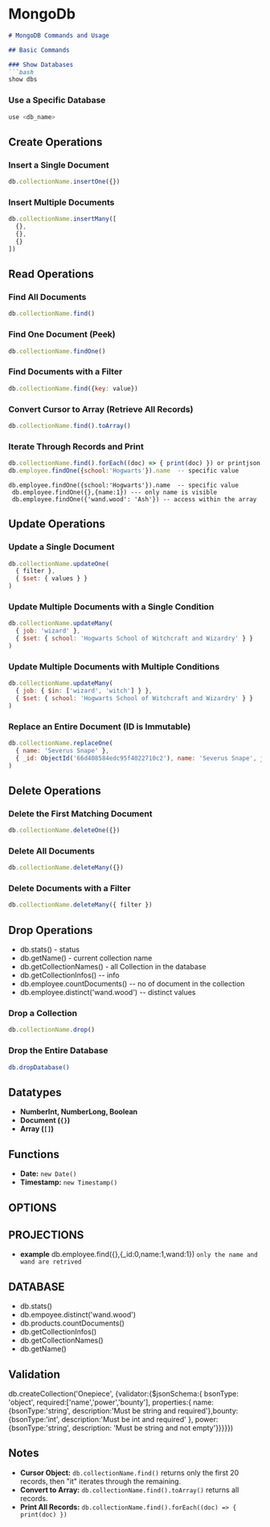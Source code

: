 # MongoDb

```markdown
# MongoDB Commands and Usage

## Basic Commands

### Show Databases
```bash
show dbs
```

### Use a Specific Database
```bash
use <db_name>
```

## Create Operations

### Insert a Single Document
```javascript
db.collectionName.insertOne({})
```

### Insert Multiple Documents
```javascript
db.collectionName.insertMany([
  {},
  {},
  {}
])
```

## Read Operations

### Find All Documents
```javascript
db.collectionName.find()
```

### Find One Document (Peek)
```javascript
db.collectionName.findOne()
```

### Find Documents with a Filter
```javascript
db.collectionName.find({key: value})
```

### Convert Cursor to Array (Retrieve All Records)
```javascript
db.collectionName.find().toArray()
```

### Iterate Through Records and Print
```javascript
db.collectionName.find().forEach((doc) => { print(doc) }) or printjson -- same output
db.employee.findOne({school:'Hogwarts'}).name  -- specific value
```

```
db.employee.findOne({school:'Hogwarts'}).name  -- specific value
 db.employee.findOne({},{name:1}) --- only name is visible
 db.employee.findOne({'wand.wood': 'Ash'}) -- access within the array
```

## Update Operations

### Update a Single Document
```javascript
db.collectionName.updateOne(
  { filter },
  { $set: { values } }
)
```

### Update Multiple Documents with a Single Condition
```javascript
db.collectionName.updateMany(
  { job: 'wizard' },
  { $set: { school: 'Hogwarts School of Witchcraft and Wizardry' } }
)
```

### Update Multiple Documents with Multiple Conditions
```javascript
db.collectionName.updateMany(
  { job: { $in: ['wizard', 'witch'] } },
  { $set: { school: 'Hogwarts School of Witchcraft and Wizardry' } }
)
```

### Replace an Entire Document (ID is Immutable)
```javascript
db.collectionName.replaceOne(
  { name: 'Severus Snape' },
  { _id: ObjectId('66d408584edc95f4022710c2'), name: 'Severus Snape', job: 'wizard', mastery: 'Potions' }
)
```

## Delete Operations

### Delete the First Matching Document
```javascript
db.collectionName.deleteOne({})
```

### Delete All Documents
```javascript
db.collectionName.deleteMany({})
```

### Delete Documents with a Filter
```javascript
db.collectionName.deleteMany({ filter })
```

## Drop Operations
-  db.stats() - status
-  db.getName() - current collection name
-  db.getCollectionNames() - all Collection in the database
-  db.getCollectionInfos() -- info
-  db.employee.countDocuments() -- no of document in the collection
-   db.employee.distinct('wand.wood') -- distinct values

### Drop a Collection
```javascript
db.collectionName.drop()
```

### Drop the Entire Database
```bash
db.dropDatabase()
```

## Datatypes

- **NumberInt, NumberLong, Boolean**
- **Document (`{}`)**
- **Array (`[]`)**

## Functions

- **Date:** `new Date()`
- **Timestamp:** `new Timestamp()`

## OPTIONS

## PROJECTIONS
- **example**  db.employee.find({},{_id:0,name:1,wand:1}) `only the name and wand are retrived`

## DATABASE
 - db.stats()
 - db.empoyee.distinct('wand.wood')
 - db.products.countDocuments()
 - db.getCollectionInfos()
 - db.getCollectionNames()
 - db.getName()

## Validation
 db.createCollection('Onepiece', {validator:{$jsonSchema:{ bsonType: 'object', required:['name','power','bounty'], properties:{ name:{bsonType:'string', description:'Must be string and required'},bounty:{bsonType:'int', description:'Must be int and required' }, power:{bsonType:'string', description: 'Must be string and not empty'}}}}})
 
## Notes

- **Cursor Object:** `db.collectionName.find()` returns only the first 20 records, then "it" iterates through the remaining.
- **Convert to Array:** `db.collectionName.find().toArray()` returns all records.
- **Print All Records:** `db.collectionName.find().forEach((doc) => { print(doc) })`
```


